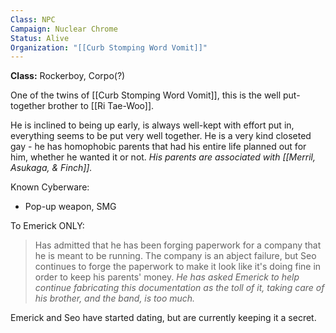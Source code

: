```yaml
---
Class: NPC
Campaign: Nuclear Chrome
Status: Alive
Organization: "[[Curb Stomping Word Vomit]]"
---
```

**Class:** Rockerboy, Corpo(?)

One of the twins of [[Curb Stomping Word Vomit]], this is the well put-together brother to [[Ri Tae-Woo]].

He is inclined to being up early, is always well-kept with effort put in, everything seems to be put very well together.  He is a very kind closeted gay - he has homophobic parents that had his entire life planned out for him, whether he wanted it or not. *His parents are associated with [[Merril, Asukaga, & Finch]].*

Known Cyberware:
- Pop-up weapon, SMG

To Emerick ONLY:
>Has admitted that he has been forging paperwork for a company that he is meant to be running. The company is an abject failure, but Seo continues to forge the paperwork to make it look like it's doing fine in order to keep his parents' money. *He has asked Emerick to help continue fabricating this documentation as the toll of it, taking care of his brother, and the band, is too much.*

Emerick and Seo have started dating, but are currently keeping it a secret.